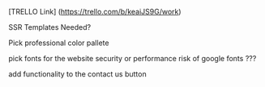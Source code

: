 [TRELLO Link] (https://trello.com/b/keaiJS9G/work)


SSR Templates Needed?

Pick professional color pallete

pick fonts for the website
    security or performance risk of google fonts ???


add functionality to the contact us button